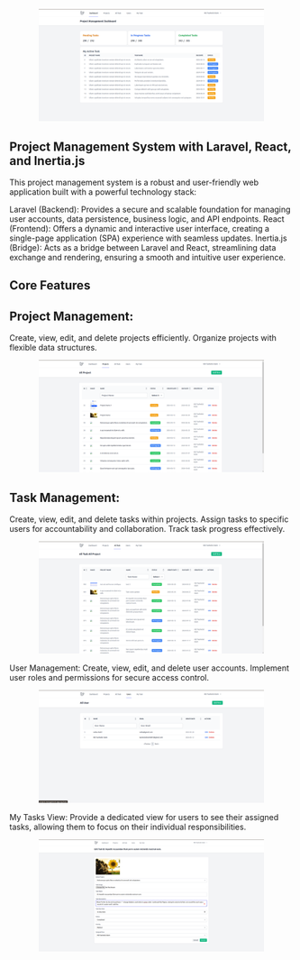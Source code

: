 <p align="center"><a href="#" target="_blank"><img src="public/screen/dashboard.png" width="400" alt="Laravel Logo"></a></p>

## Project Management System with Laravel, React, and Inertia.js

This project management system is a robust and user-friendly web application built with a powerful technology stack:

Laravel (Backend): Provides a secure and scalable foundation for managing user accounts, data persistence, business logic, and API endpoints.
React (Frontend): Offers a dynamic and interactive user interface, creating a single-page application (SPA) experience with seamless updates.
Inertia.js (Bridge): Acts as a bridge between Laravel and React, streamlining data exchange and rendering, ensuring a smooth and intuitive user experience.

## Core Features

## Project Management:
Create, view, edit, and delete projects efficiently.
Organize projects with flexible data structures.
<p align="center"><a href="#" target="_blank"><img src="public/screen/project.png" width="400" alt="image"></a></p>


## Task Management:
Create, view, edit, and delete tasks within projects.
Assign tasks to specific users for accountability and collaboration.
Track task progress effectively.
<p align="center"><a href="#" target="_blank"><img src="public/screen/task.png" width="400" alt="image"></a></p>


User Management:
Create, view, edit, and delete user accounts.
Implement user roles and permissions for secure access control.
<p align="center"><a href="#" target="_blank"><img src="public/screen/user.png" width="400" alt="image"></a></p>


My Tasks View:
Provide a dedicated view for users to see their assigned tasks, allowing them to focus on their individual responsibilities.
<p align="center"><a href="#" target="_blank"><img src="public/screen/task_details.png" width="400" alt="image"></a></p>
